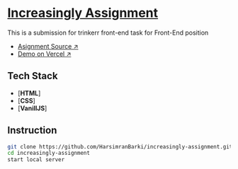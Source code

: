 # [Increasingly Assignment](https://increasingly-assignment.vercel.app/)

This is a submission for trinkerr front-end task for Front-End position

- [Asignment Source ↗](https://increasingly.notion.site/Assignment-9a2db35d3aa3470fba05b6f29caf1bb4)
- [Demo on Vercel ↗](http://increasingly-assignment.vercel.app/)

## Tech Stack

- [**HTML**]
- [**CSS**]
- [**VanillJS**]

## Instruction

```bash
git clone https://github.com/HarsimranBarki/increasingly-assignment.git
cd increasingly-assignment
start local server
```
